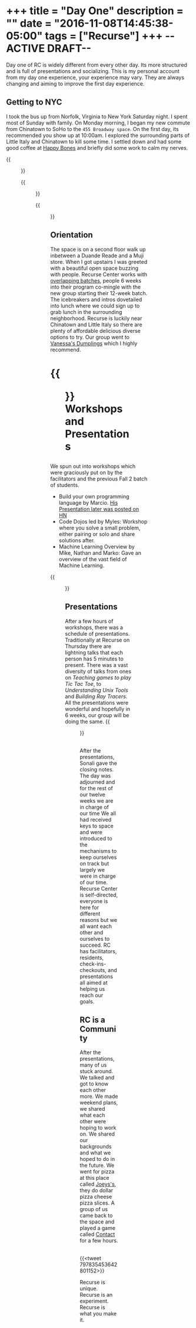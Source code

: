 +++
title = "Day One"
description = ""
date = "2016-11-08T14:45:38-05:00"
tags = ["Recurse"]
+++
**--ACTIVE DRAFT--**
===

Day one of RC is widely different from every other day. Its more structured and is full of presentations and  socializing. This is my personal account from my day one experience, your experience may vary. They are always changing and aiming to improve the first day experience.


Getting to NYC
---
I took the bus up from Norfolk, Virginia to New York Saturday night. I spent most of Sunday with family. On Monday morning, I began my new commute from Chinatown to SoHo to the `455 Broadway space`. On the first day, its recommended you show up at 10:00am. I explored the surrounding parts of Little Italy and Chinatown to kill some time. I settled down and had some good coffee at [Happy Bones](http://happybonesnyc.com/) and briefly did some work to calm my nerves.

{{<figure src="https://lh3.googleusercontent.com/49AIpmaMOIbA9d5Uy75vc5yq2P0hcAyL6t8ExajRPJGXJpDege8LTj7OaLM5VtastnCG3Xwbg_UZrWCAFkyhREur_yIzw_hTtNfRuyJTKHQTUld4XgVLsrXHU2qBQI6Bt5eiY_GMzF_U4Gzjpi-wx38a4bqRimb8jBrjnMlHSjKcF_sww9CUPqWrWJ3YPWUZFQa6rf2mFZXXan3njdZ_RWKdREM2iwnabMJygzUu4kmzAzk3CLuIGGP9l0RnKBMMYgJ-Mald0NT6hVxr1u5goYa-dKphUwq1YoT2sNBMD74_RTlaKzn2nYZrlpP4jE9oC1TAAkBNyxch5ZO-Zo4TrbX6c-YfjvhNU6xI64Pf3AWF2gV5JLao6L-GoiQOtI8XFgnvAV30P4BIEKLvbcr9Mqy6k735h9kwpVL5O9vrRHMV5Ak5ca8-U-OpRTfB0p9t2YPU8pCkDuqVEJQokMn4HApkMGJpmCq-A3JI8odRhapYLwwWbaAxqPmjkoebXpc0743dLjs2AZzYT-5gR3B8mWdlaXjdFeKDeYpmTaX1lGuqqFcmGM23wAeu2qaEBgks6mkhPMFoRD-jHFN-svbRhaUItn_DEny8KCwx5sKS6EMiC08H1Q=w1014-h1352-no" >}}

{{<figure src="https://lh3.googleusercontent.com/lkIfpf7TPSpZON8ygGcZSTlcBreso2ZoORAKGm3xRtIHF0t_zHrwynPse3qJLyb9e1xEk--uKDs=w1808-h1264-no" >}}

{{<figure src="https://lh3.googleusercontent.com/4y34-UiTZsU45rzAS-PTBD6d3VtIgGEh6RKm-Ie0coO-M4k8WXmuWTA5NQJ-84aogAFPxdPOKCHtoiAtmUcv6QsEwFWIkhY2gcN3padRRTet1HZ2sDONpivMFWCyjG7_XwOQSPkksG0qHRBMDDGpI5oE6m5dxMtvIr6hDIQ5o1ZYtJ7I8IDqMQlJSgcuY2UPdQ59F1xftF1Ky-tS0Rd50nBfPi_HhkunvN3nKPnZ7T1weobgsQ8M2MhjxQoUtGagKC4zUDKHeThZohUC9r3CtwUMwZT5buiT2YAd2RWLwQvI3DKEd2VXo9a0XBJ_q81wWTOmAxXAsNbRFcAbfTGhSzta5bCcOCeADsxD_LOZlBhfdlj91BJEUkJAoYHM1Fnf3A0xL3iI0z18tkkbGpvU36RJn3XM9Qy49cpIbej8SiuydDNqCdGD-pR3ayxOfmvZ8VPFTTV7d_zsk5X6cm-CquMWkkt9SEDx7IM9WahCyn8SfBnzVDaWHAsOzp0XjGhvdH7vmX5jb5QJz87hmwIfsGO6M5vpOdBYItCSBW4l601HDVgwPjhw-ot-c1S7xQfvHt2AsNh-WjgFaGt60e40JbuvrgjvUdgkJzh_gtwTUyeoQIoMeA=w1808-h1264-no" title="Caffeinating">}}

Orientation
---

The space is on a second floor walk up inbetween a Duande Reade and a Muji store. When I got upstairs I was greeted with a beautiful open space buzzing with people. Recurse Center works with [overlapping batches](https://www.recurse.com/blog/36-overlapping-batches), people 6 weeks into their program co-mingle with the new group starting their 12-week batch. The icebreakers and intros dovetailed into lunch where we could sign up to grab lunch in the surrounding neighborhood. Recurse is luckily near Chinatown and Little Italy so there are plenty of affordable delicious diverse options to try. Our group went to [Vanessa's Dumplings](https://www.yelp.com/biz/vanessas-dumpling-house-new-york-2) which I highly recommend.

{{<figure src="https://lh3.googleusercontent.com/CRJkiOKTl48Lkbhu1BzR8qMJbdbf45eaK2VFfAAv9_i8L5oRhGnQFcVMvR0n5snn3IbV_2lL3adnCYxKkd1jDdr3iFLMakMTdDo12WAcacKpux003pddyX_dQmt4FN1aDLlCR9k8mqqK0EaDDjuOFBFuroNHzLSTk-qlAtQ6VS1JKH5DfQNNZP6M9AbjqJQtx2_qk-zWrZcYRkiMwXyuc-bXv5a24dGLtxhSo9vF0n-7PxkS-7KInHcUEBYiLqMiYLUxkdby11LxPATVlug09O8gOP8EBdzDbRQERSWCRVxvFpzsvfFIGGYhIdVu7MNbLsz8p8sPg2yQzJ2ra7EjROyYb7N_L52MDP0_KMGt5FwOKYQQLc9iwJ4sHDhqONZBxAlF8gcwC02MnAlLDzAzuTjqjKONHlThPavrJTuGPOU2mKunI1pvqaVoN5nUMlriAFLFq8T0BXa1Jiq64ksCHQJ_jTkizDx4t-n9sE8zMlQ2g9eNDq2x7lGlwkytQDPq8jHrHmiqBQv8U9I1xdXO5qaxon9MIoMWd-mjINu2ra7l26BhsZaBOiysLhxWboyyuf72nudSPh6PpSiAduZvygVn6cxVDNZlk354NhDr30k7ZCnQew=w1686-h1264-no" title="Map of Places around Recurse"    >}}
Workshops and Presentations
===
We spun out into workshops which were graciously put on by the facilitators and the previous Fall 2 batch of students.


- Build your own programming language by Marcio. [His Presentation later was posted on HN](https://github.com/marciok/Mu)
- Code Dojos led by Myles: Workshop where you solve a small problem, either pairing or solo and share solutions after.
- Machine Learning Overview by Mike, Nathan and Marko:  Gave an overview of the vast field of Machine Learning.

{{<figure src="https://lh3.googleusercontent.com/SbB4MtfQVaWQMJm3VRntFPZUsGXZbMPULJ2A_CfqaOXUVzVo30DLMTjr_C-flWK6V9ddOZ_PuD0BbFZliE8Ay9HR3p4FJ5K4v4aZaDwT5pv87Jvua3MiBt7a6jbfzQhDEHMWsIk-sN-vjvrbjGYuXLGPi_gYsM3ki_Mb7tjO-dkunEXe5wyepwXut6NMqZRpextkA4YSKoDGm2-pkj85w9X2ZrCXs9PCuXY3qSVta0YR5r-IeKkfFAFy-gOsZHkCrSLINkNUdziMmlH9QF9NCsgjxaqzpa8Qdhl1dLHSiuM_fcIxRUfv87YM5gvW_jRmMshmRJlN_q3if3OgsBVo43-GnBdnt9OAspQKqcleuh7jWPeyagElria0pB7bpG-BCz0CyeI9h6TgQLg-yNCSf_WD2ti27azz15cspuDwp4Us3nl-544kN3Xs3YFmhp8uwTUnA4OHcaZHcQM0ZkB8sUQYepmTngqIPWlvf-jwmaIUha_4t7XLDOInNsS_5LyAAL8pDKUCPx2vG9ObbRslqpKvuQS5gklmrOdVQKyAECifB_NSKJ9c298LecVn4Gz_1OAgEI_Shwxz6EZK0TfQPwuvlQR9YJsiFC3o8sxiUZAqWG7auQ=w1686-h1264-no" title="Building a PL in Swift">}}
<br/>

Presentations
---
After a few hours of workshops, there was a schedule of presentations. Traditionally at Recurse on Thursday there are lightning talks that each person has 5 minutes to present. There was a vast diversity of talks from ones on *Teaching games to play Tic Tac Toe*, to *Understanding Unix Tools* and *Building Ray Tracers*. All the presentations were wonderful and hopefully in 6 weeks, our group will be doing the same.
{{<figure src="https://lh3.googleusercontent.com/PehV42QMw5AX9_7dZpqJ-E9dOTh2xGZRXzrSXOWNYGp70Rd0W_lOVMmaOtZtGC-YW5Cf5VoXDjHVgrFUWaiVDadpqGqaM5rrbRcLlxOQCxUAdY2rPelUG3atFlawwcheKX3g0d7raS9MO3YfOoIpa5roSF6PzhfdSAQWAReA_n5Hg0cQnLI1gBIO0nr1w86QKdq1nwNzryvNSmJZyS1GYaw0CCyATWGc9bQGDU0ssIpLsiI-f4awuLBSAGWM3xVjWA3VeIRxUThwwX7wUlQ_VfzSDkfMT2qGYUuuqdprGt4W0qVAh5mr7AMvx9qMqnKcj-eAyWW8HuMG9wEJyCfjzZbPnn1a7NGn1ZECRuXH-tWOylZjQARzWXkz7l55yYdP_6sKlADJEG5Q7Tg_ciI1fnPo6aqkOomDlPUlf4qqnY6WJzu9znqj2PojvRM-9ivbWQEgzkydGL0JvMUdOsiQ_Wm-cIbiA-etMh5efNGEkbEKbo3FgbXh_EPNbriOygAVvTaC4V2WrwLOl49DoAZgV4gR1V3_HnQQiPA2HTiXhSX2GckwRgZptlb02bYR8NF7bHrfMqb9bWEDfbV13Ivf6BU4MpjtV0KH4dE2zZQpqJeH2XmtJA=w1686-h1264-no" title="Presentation Main Space">}}

<br/>
After the presentations, Sonali gave the closing notes. The day was adjourned and for the rest of our twelve weeks we are in charge of our time We all had received keys to space and were introduced to the mechanisms to keep ourselves on track but largely we were in charge of our time. Recurse Center is self-directed, everyone is here for different reasons but we all want each other and ourselves to succeed. RC has facilitators, residents, check-ins-checkouts, and presentations all aimed at helping us reach our goals.

RC is a Community
---
After the presentations, many of us stuck around. We talked and got to know each other more. We made weekend plans, we shared what each other were hoping to work on. We shared our backgrounds and what we hoped to do in the future. We went for pizza at this place called [Joeys's](http://www.joeypepspizza.com/index/Joey_Pepperonis_Pizza___New_York_City.html), they do dollar pizza cheese pizza slices. A group of us came back to the space and played a game called [Contact](http://forum.frontrowcrew.com/discussion/7294/learn-how-to-play-the-word-game-contact) for a few hours.

<br/>{{<tweet 797835453642801152>}}<br/>

Recurse is unique. <br/>
Recurse is an experiment. <br/>
Recurse is what you make it. <br/>
